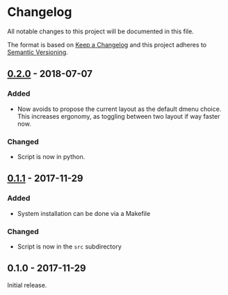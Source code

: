# Changelog
All notable changes to this project will be documented in this file.

The format is based on [Keep a Changelog][changelog]
and this project adheres to [Semantic Versioning][semver].

[//]: ==========================================================================
## [0.2.0] - 2018-07-07
### Added
- Now avoids to propose the current layout as the default dmenu choice.  
  This increases ergonomy, as toggling between two layout if way faster now.

### Changed
- Script is now in python.

[//]: ==========================================================================
## [0.1.1] - 2017-11-29
### Added
- System installation can be done via a Makefile

### Changed
- Script is now in the ``src`` subdirectory

[//]: ==========================================================================
## 0.1.0 - 2017-11-29
Initial release.

[//]: ==========================================================================
[changelog]: http://keepachangelog.com/en/1.0.0/
[semver]: http://semver.org/spec/v2.0.0.html

[Unreleased]: https://github.com/mpoquet/dmenu-setxkbmap/compare/v0.2.0...HEAD
[0.2.0]: https://github.com/mpoquet/dmenu-setxkbmap/compare/v0.1.1...v0.2.0
[0.1.1]: https://github.com/mpoquet/dmenu-setxkbmap/compare/v0.1.0...v0.1.1
